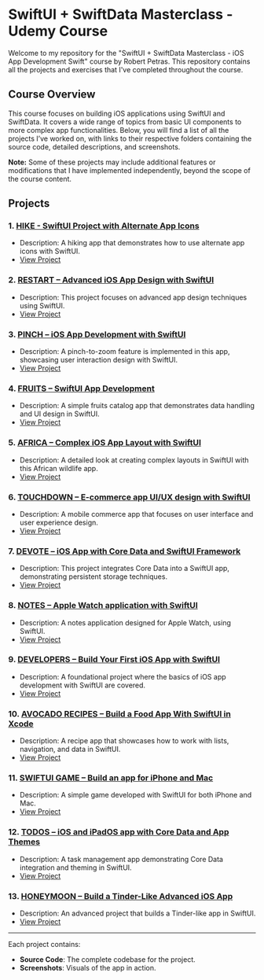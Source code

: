 # SwiftUI + SwiftData Masterclass - Udemy Course

Welcome to my repository for the "SwiftUI + SwiftData Masterclass - iOS App Development Swift" course by Robert Petras. This repository contains all the projects and exercises that I've completed throughout the course.

## Course Overview
This course focuses on building iOS applications using SwiftUI and SwiftData. It covers a wide range of topics from basic UI components to more complex app functionalities. Below, you will find a list of all the projects I’ve worked on, with links to their respective folders containing the source code, detailed descriptions, and screenshots.

**Note:** Some of these projects may include additional features or modifications that I have implemented independently, beyond the scope of the course content.

## Projects

### 1. [HIKE - SwiftUI Project with Alternate App Icons](./01-Hike)
* Description: A hiking app that demonstrates how to use alternate app icons with SwiftUI.
* [View Project](./01-Hike)

### 2. [RESTART – Advanced iOS App Design with SwiftUI](./02-Restart)
* Description: This project focuses on advanced app design techniques using SwiftUI.
* [View Project](./02-Restart)

### 3. [PINCH – iOS App Development with SwiftUI](./03-Pinch)
* Description: A pinch-to-zoom feature is implemented in this app, showcasing user interaction design with SwiftUI.
* [View Project](./03-Pinch)

### 4. [FRUITS – SwiftUI App Development](./04-Fruits)
* Description: A simple fruits catalog app that demonstrates data handling and UI design in SwiftUI.
* [View Project](./04-Fruits)

### 5. [AFRICA – Complex iOS App Layout with SwiftUI](./05-Africa)
* Description: A detailed look at creating complex layouts in SwiftUI with this African wildlife app.
* [View Project](./05-Africa)

### 6. [TOUCHDOWN – E-commerce app UI/UX design with SwiftUI](./06-Touchdown)
* Description: A mobile commerce app that focuses on user interface and user experience design.
* [View Project](./06-Touchdown)

### 7. [DEVOTE – iOS App with Core Data and SwiftUI Framework](./07-Devote)
* Description: This project integrates Core Data into a SwiftUI app, demonstrating persistent storage techniques.
* [View Project](./07-Devote)

### 8. [NOTES – Apple Watch application with SwiftUI](./08-Notes)
* Description: A notes application designed for Apple Watch, using SwiftUI.
* [View Project](./08-Notes)

### 9. [DEVELOPERS – Build Your First iOS App with SwiftUI](./09-Developers)
* Description: A foundational project where the basics of iOS app development with SwiftUI are covered.
* [View Project](./09-Developers)

### 10. [AVOCADO RECIPES – Build a Food App With SwiftUI in Xcode](./10-Avocado-Recipes)
* Description: A recipe app that showcases how to work with lists, navigation, and data in SwiftUI.
* [View Project](./10-Avocado-Recipes)

### 11. [SWIFTUI GAME – Build an app for iPhone and Mac](./11-Swiftui-Game)
* Description: A simple game developed with SwiftUI for both iPhone and Mac.
* [View Project](./11-Swiftui-Game)

### 12. [TODOS – iOS and iPadOS app with Core Data and App Themes](./12-Todos)
* Description: A task management app demonstrating Core Data integration and theming in SwiftUI.
* [View Project](./12-Todos)

### 13. [HONEYMOON – Build a Tinder-Like Advanced iOS App](./13-Honeymoon)
* Description: An advanced project that builds a Tinder-like app in SwiftUI.
* [View Project](./13-Honeymoon)

---

Each project contains:
- **Source Code**: The complete codebase for the project.
- **Screenshots**: Visuals of the app in action.
